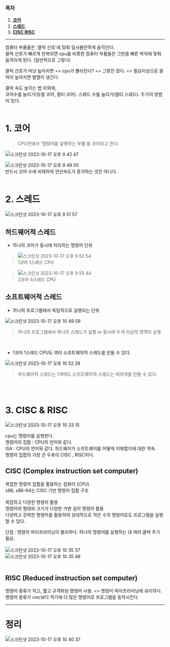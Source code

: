### 목차

1. [**코어**](#1.-코어)
2. [**스레드**](#2-스레드-멀티-스레드)
3. [**CISC RISC**](#3-CISC-RISC)

---

컴퓨터 부품들은 '클럭 신호'에 맞춰 일사불란하게 움직인다. <br/>
클럭 신호가 빠르게 반복되면 cpu를 비롯한 컴퓨터 부품들은 그만큼 빠른 박자에 맞춰 움직이게 된다. (일반적으로 그렇다) <br/>

클럭 신호가 마냥 높아지면 => cpu가 빨라진다? => 그렇진 않다. => 필요이상으로 클럭이 높아지면 발열이 생긴다. <br/>

클럭 속도 높이는 법 이외에,<br/>
코어수를 늘리기(듀얼 코어, 멀티 코어). 스레드 수를 늘리기(멀티 스레드). 두가지 방법이 있다. <br/>
&emsp;
<br>

# 1. 코어

> CPU안에서 '명령어를 실행하는 부품'을 코어라고 한다. <br/>

![스크린샷 2023-10-17 오후 9 42 47](https://github.com/Youth787/SSAFY_CS_Study/assets/90955152/9cb58caa-c82c-4fa2-809a-6f3bef4e7e31)

![스크린샷 2023-10-17 오후 9 49 05](https://github.com/Youth787/SSAFY_CS_Study/assets/90955152/9da593ef-2b65-4a4c-89cf-accb493ad311)
<br/>
반드시 코어 수에 비례하여 연산속도가 증가하는 것은 아니다. 
<br>
<br>
# 2. 스레드

![스크린샷 2023-10-17 오후 9 51 57](https://github.com/Youth787/SSAFY_CS_Study/assets/90955152/915bd602-1758-4202-a8d6-761c9c2de2a2)

## 하드웨어적 스레드

- 하나의 코어가 동시에 처리하는 명령어 단위
  
> ![스크린샷 2023-10-17 오후 9 52 54](https://github.com/Youth787/SSAFY_CS_Study/assets/90955152/8bb78209-76ee-4b8a-a7db-12a21965b3c0)
> <br>
> 1코어 1스레드 CPU

> ![스크린샷 2023-10-17 오후 9 55 44](https://github.com/Youth787/SSAFY_CS_Study/assets/90955152/2628b3e4-1e0e-462f-84ac-732c25e30844)
> <br>
> 2코어 4스레드 CPU

## 소프트웨어적 스레드 

- 하나의 프로그램에서 독립적으로 실행되는 단위 <br>

![스크린샷 2023-10-17 오후 10 49 59](https://github.com/Youth787/SSAFY_CS_Study/assets/90955152/4ba7989c-ce63-43e1-8773-2853aabd8220)

> 하나의 프로그램에서 하나의 스레드가 실행 or 동시에 두개 이상의 영역이 실행

 <br>
 
- 1코어 1스레드 CPU도 여러 소프트웨어적 스레드를 만들 수 있다. <br>

![스크린샷 2023-10-17 오후 10 52 28](https://github.com/Youth787/SSAFY_CS_Study/assets/90955152/99a6344a-d133-4bf2-85dd-18e9a95ffa61)

> 하드웨어적 스레드는 1개여도 소프트웨어적 스레드는 여러개를 만들 수 있다. <br>

<br>
<br>

  # 3. CISC & RISC

![스크린샷 2023-10-17 오후 10 33 15](https://github.com/Youth787/SSAFY_CS_Study/assets/90955152/5d23b423-1e5b-4f82-a86c-9f24c5872b34)

  cpu는 명령어를 실행한다.  <br>
  명령어의 집합 : CPU의 언어와 같다.  <br>
  ISA : CPU의 언어와 같다. 하드웨어가 소프트웨어를 어떻게 이해할지에 대한 약속.   <br>
  명령어 집합의 가장 큰 두축이 CISC , RISC이다. 

  ## CISC (Complex instruction set computer)
  복잡한 명령어 집합을 활용하는 컴퓨터 (CPU)  <br>
  x86, x86-64는 CISC 기반 명령어 집합 구조   <br>
  <br>
  복잡하고 다양한 명령어 활용  <br>
  명령어의 형태와 크기가 다양한 가변 길이 명령어 활용   <br>
  다양하고 강력한 명령어를 활용하여 상대적으로 적은 수의 명령어로도 프로그램을 실행할 수 있다.  <br>

  단점 : 명령어 파이프라이닝이 불리하다. 하나의 명령어를 실행하는 데 여러 클럭 주기 필요.   <br>
  <br>
  ![스크린샷 2023-10-17 오후 10 35 37](https://github.com/Youth787/SSAFY_CS_Study/assets/90955152/b85ff682-668c-4ff8-994e-4f606be8a397)  <br>
  ![스크린샷 2023-10-17 오후 10 35 48](https://github.com/Youth787/SSAFY_CS_Study/assets/90955152/70bd9403-a863-4a52-9163-f2a20e3cfdb6)  <br>
  <br>
  
 ## RISC (Reduced instruction set computer)  <br>
  명령어 종류가 적고, 짧고 규격화된 명령어 사용. => 명령어 파이프라이닝에 유리하다.   <br>
  명령어 종류가 cisc보다 적기에 더 많은 명령어로 프로그램을 동작시킨다.   <br>

  ---

  # 정리 
  
  ![스크린샷 2023-10-17 오후 10 40 37](https://github.com/Youth787/SSAFY_CS_Study/assets/90955152/c0805b3d-b876-4d47-b87f-30e835beb1f6)

  
 
  
